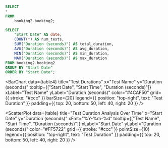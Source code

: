 ```sql table4
SELECT
*
FROM
    booking2.booking2;
```

```sql table5
SELECT
    "Start Date" AS date,
    COUNT(*) AS num_tests,
    SUM("Duration (seconds)") AS total_duration,
    AVG("Duration (seconds)") AS avg_duration,
    MIN("Duration (seconds)") AS min_duration,
    MAX("Duration (seconds)") AS max_duration
FROM booking2.booking2
GROUP BY "Start Date"
ORDER BY "Start Date";
```

<BarChart
    data={table4}
    title="Test Durations"
    x="Test Name"
    y="Duration (seconds)"
    tooltip={["Start Date", "Start Time", "Duration (seconds)"]}
    xLabel="Test Name"
    yLabel="Duration (seconds)"
    color="#4CAF50"
    grid={{ stroke: "#ccc" }}
    barSize={20} 
    legend={{ position: "top-right", text: "Test Duration" }} 
    padding={{ top: 20, bottom: 50, left: 40, right: 20 }} 
/>

<ScatterPlot
    data={table}
    title="Test Duration Analysis Over Time"
    x="Start Date"
    y="Duration (seconds)"
    xFmt="%Y-%m-%d"
    tooltip={["Test Name", "Start Time", "Duration (seconds)"]}
    xLabel="Start Date"
    yLabel="Duration (seconds)"
    color="#FF5722"
    grid={{ stroke: "#ccc" }}
    pointSize={10}
    legend={{ position: "top-right", text: "Test Duration" }} 
    padding={{ top: 20, bottom: 50, left: 40, right: 20 }} 
/>
